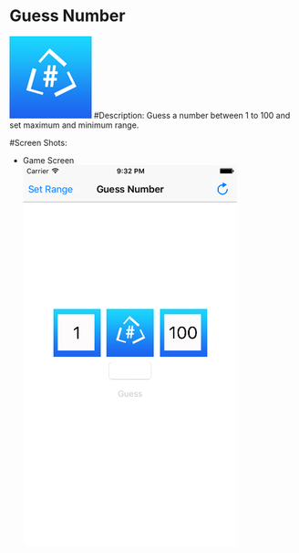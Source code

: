 # Guess Number
![alt tag](https://github.com/litwa-yuen/Application/blob/master/SwiftApplication/GuessNumber/Icon-72%402x.png)
#Description:
Guess a number between 1 to 100 and set maximum and minimum range.

#Screen Shots:
- Game Screen<br/> 
![alt tag](https://github.com/litwa-yuen/Application/blob/master/SwiftApplication/GuessNumber/gameScreenShot.png)

